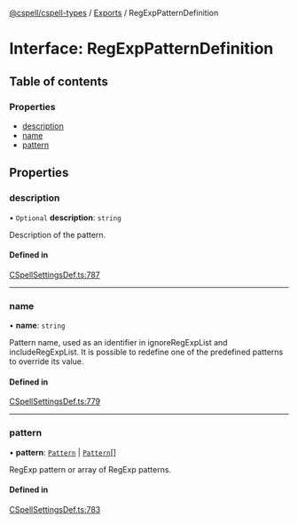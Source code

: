 [@cspell/cspell-types](../README.md) / [Exports](../modules.md) / RegExpPatternDefinition

# Interface: RegExpPatternDefinition

## Table of contents

### Properties

- [description](RegExpPatternDefinition.md#description)
- [name](RegExpPatternDefinition.md#name)
- [pattern](RegExpPatternDefinition.md#pattern)

## Properties

### description

• `Optional` **description**: `string`

Description of the pattern.

#### Defined in

[CSpellSettingsDef.ts:787](https://github.com/streetsidesoftware/cspell/blob/91b035f/packages/cspell-types/src/CSpellSettingsDef.ts#L787)

___

### name

• **name**: `string`

Pattern name, used as an identifier in ignoreRegExpList and includeRegExpList.
It is possible to redefine one of the predefined patterns to override its value.

#### Defined in

[CSpellSettingsDef.ts:779](https://github.com/streetsidesoftware/cspell/blob/91b035f/packages/cspell-types/src/CSpellSettingsDef.ts#L779)

___

### pattern

• **pattern**: [`Pattern`](../modules.md#pattern) \| [`Pattern`](../modules.md#pattern)[]

RegExp pattern or array of RegExp patterns.

#### Defined in

[CSpellSettingsDef.ts:783](https://github.com/streetsidesoftware/cspell/blob/91b035f/packages/cspell-types/src/CSpellSettingsDef.ts#L783)
